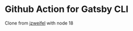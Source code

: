 # Github Action for Gatsby CLI

Clone from [jzweifel](https://github.com/jzweifel/gatsby-cli-github-action) with node 18